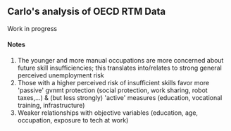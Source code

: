 ## Carlo's analysis of OECD RTM Data

Work in progress

#### Notes
1. The younger and more manual occupations are more concerned about future skill insufficiencies; this translates into/relates to strong general perceived unemployment risk
2. Those with a higher perceived risk of insufficient skills favor more 'passive' gvnmt protection (social protection, work sharing, robot taxes,...) & (but less strongly) 'active' measures (education, vocational training, infrastructure)
3. Weaker relationships with objective variables (education, age, occupation, exposure to tech at work)
